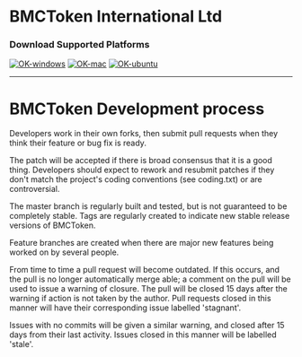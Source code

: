 # BMCToken International Ltd


### Download Supported Platforms

[![OK-windows](http://i.imgur.com/kJIvcip.png)](https://beepmagnet.info/#jf_download) [![OK-mac](http://i.imgur.com/eW5Hlpc.png)](https://beepmagnet.info/#jf_download) [![OK-ubuntu](http://imgur.com/orQ2ta4.png)](https://beepmagnet.info/#jf_download) 

--------------------

# BMCToken Development process

Developers work in their own forks, then submit pull requests when
they think their feature or bug fix is ready.  

The patch will be accepted if there is broad consensus that it is a
good thing.  Developers should expect to rework and resubmit patches
if they don't match the project's coding conventions (see coding.txt)
or are controversial.

The master branch is regularly built and tested, but is not guaranteed
to be completely stable. Tags are regularly created to indicate new
stable release versions of BMCToken.

Feature branches are created when there are major new features being
worked on by several people.

From time to time a pull request will become outdated. If this occurs, and
the pull is no longer automatically merge able; a comment on the pull will
be used to issue a warning of closure. The pull will be closed 15 days
after the warning if action is not taken by the author. Pull requests closed
in this manner will have their corresponding issue labelled 'stagnant'.

Issues with no commits will be given a similar warning, and closed after
15 days from their last activity. Issues closed in this manner will be 
labelled 'stale'.

